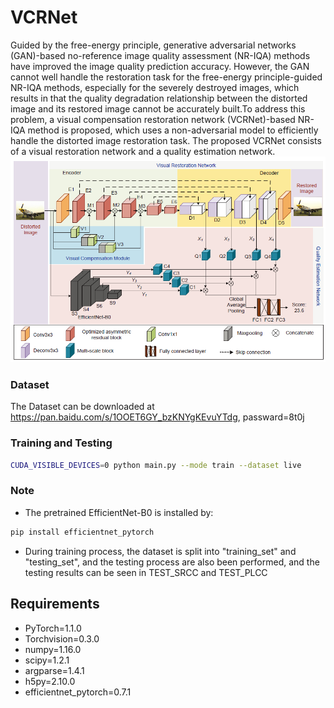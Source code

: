 # VCRNet
Guided by the free-energy principle, generative adversarial networks (GAN)-based no-reference image quality assessment (NR-IQA) methods have improved the image quality
prediction accuracy. However, the GAN cannot well handle the restoration task for the free-energy principle-guided NR-IQA
methods, especially for the severely destroyed images, which results in that the quality degradation relationship between the
distorted image and its restored image cannot be accurately built.To address this problem, a visual compensation restoration network (VCRNet)-based NR-IQA method is proposed, which
uses a non-adversarial model to efficiently handle the distorted image restoration task. The proposed VCRNet consists of a
visual restoration network and a quality estimation network.
![image-20211022140814450](VCRNet\image-20211022140814450.png)

### Dataset
The Dataset can be downloaded at https://pan.baidu.com/s/1OOET6GY_bzKNYgKEvuYTdg, passward=8t0j

### Training and Testing
```bash
CUDA_VISIBLE_DEVICES=0 python main.py --mode train --dataset live
```

### Note
- The pretrained EfficientNet-B0 is installed by:
```bash
pip install efficientnet_pytorch
```
- During training process, the dataset is split into "training_set" and "testing_set", and the testing process are also been performed, and the testing results can be seen in TEST_SRCC and TEST_PLCC

## Requirements
- PyTorch=1.1.0
- Torchvision=0.3.0
- numpy=1.16.0
- scipy=1.2.1
- argparse=1.4.1
- h5py=2.10.0
- efficientnet_pytorch=0.7.1